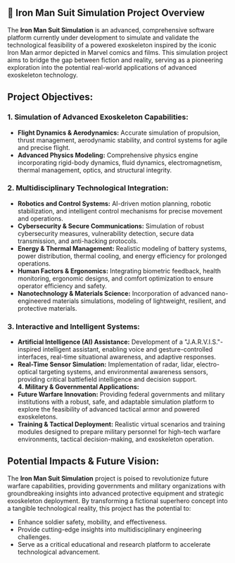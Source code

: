 ## 🚀 Iron Man Suit Simulation Project Overview

The **Iron Man Suit Simulation** is an advanced, comprehensive software platform currently under development to simulate and validate the technological feasibility of a powered exoskeleton inspired by the iconic Iron Man armor depicted in Marvel comics and films. This simulation project aims to bridge the gap between fiction and reality, serving as a pioneering exploration into the potential real-world applications of advanced exoskeleton technology.

## Project Objectives: 
### **1. Simulation of Advanced Exoskeleton Capabilities:**
   * **Flight Dynamics & Aerodynamics:** Accurate simulation of propulsion, thrust management, aerodynamic stability, and control systems for agile and precise flight.
   * **Advanced Physics Modeling:** Comprehensive physics engine incorporating rigid-body dynamics, fluid dynamics, electromagnetism, thermal management, optics, and structural integrity. 
### **2. Multidisciplinary Technological Integration:**
   * **Robotics and Control Systems:** AI-driven motion planning, robotic stabilization, and intelligent control mechanisms for precise movement and operations.
   * **Cybersecurity & Secure Communications:** Simulation of robust cybersecurity measures, vulnerability detection, secure data transmission, and anti-hacking protocols.
   * **Energy & Thermal Management:** Realistic modeling of battery systems, power distribution, thermal cooling, and energy efficiency for prolonged operations. 
   * **Human Factors & Ergonomics:** Integrating biometric feedback, health monitoring, ergonomic designs, and comfort optimization to ensure operator efficiency and safety.
   * **Nanotechnology & Materials Science:** Incorporation of advanced nano-engineered materials simulations, modeling of lightweight, resilient, and protective materials. 
### **3. Interactive and Intelligent Systems:**
  * **Artificial Intelligence (AI) Assistance:** Development of a "J.A.R.V.I.S."-inspired intelligent assistant, enabling voice and gesture-controlled interfaces, real-time situational awareness, and adaptive responses. 
  * **Real-Time Sensor Simulation:** Implementation of radar, lidar, electro-optical targeting systems, and environmental awareness sensors, providing critical battlefield intelligence and decision support.    
**4. Military & Governmental Applications:**
  * **Future Warfare Innovation:** Providing federal governments and military institutions with a robust, safe, and adaptable simulation platform to explore the feasibility of advanced tactical armor and powered exoskeletons.
  * **Training & Tactical Deployment:** Realistic virtual scenarios and training modules designed to prepare military personnel for high-tech warfare environments, tactical decision-making, and exoskeleton operation.

## Potential Impacts & Future Vision:
The **Iron Man Suit Simulation** project is poised to revolutionize future warfare capabilities, providing governments and military organizations with groundbreaking insights into advanced protective equipment and strategic exoskeleton deployment. By transforming a fictional superhero concept into a tangible technological reality, this project has the potential to:
* Enhance soldier safety, mobility, and effectiveness.
* Provide cutting-edge insights into multidisciplinary engineering challenges.
* Serve as a critical educational and research platform to accelerate technological advancement.
